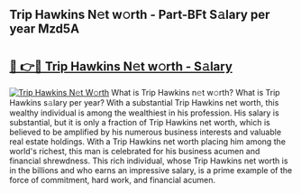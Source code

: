## Trip Hawkins N𝚎t w𝚘rth - Part-BFt S𝚊lary per year Mzd5A

# <h2><a href="http://gc2mp5o.nevu.top/?p=Trip+Hawkins">🔗 👉🔴 Trip Hawkins N𝚎t w𝚘rth - S𝚊lary</a></h2>

[![Trip Hawkins N𝚎t W𝚘rth](https://i.imgur.com/Oavwk0R.jpeg)](http://gc2mp5o.nevu.top/?p=Trip+Hawkins)
What is Trip Hawkins n𝚎t w𝚘rth? What is Trip Hawkins s𝚊lary per year?
With a substantial Trip Hawkins net worth, this wealthy individual is among the wealthiest in his profession. His salary is substantial, but it is only a fraction of Trip Hawkins net worth, which is believed to be amplified by his numerous business interests and valuable real estate holdings. With a Trip Hawkins net worth placing him among the world's richest, this man is celebrated for his business acumen and financial shrewdness. This rich individual, whose Trip Hawkins net worth is in the billions and who earns an impressive salary, is a prime example of the force of commitment, hard work, and financial acumen.
